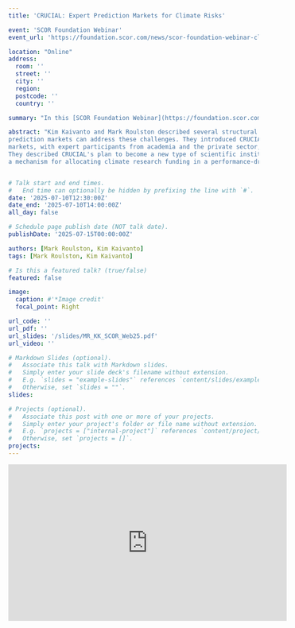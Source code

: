 ```yaml
---
title: 'CRUCIAL: Expert Prediction Markets for Climate Risks'

event: 'SCOR Foundation Webinar'
event_url: 'https://foundation.scor.com/news/scor-foundation-webinar-climate-risk-uncertainty-collective-intelligence-laboratory-crucial'

location: "Online" 
address: 
  room: ''
  street: ''
  city: ''
  region: 
  postcode: ''
  country: ''

summary: "In this [SCOR Foundation Webinar](https://foundation.scor.com/news/scor-foundation-webinar-climate-risk-uncertainty-collective-intelligence-laboratory-crucial), [Mark Roulston](https://www.crucialab.net/author/mark-roulston/) and [Kim Kaivanto](https://www.crucialab.net/author/kim-kaivanto/) present CRUCIAL, followed by a Q&A moderated by Philippe Trainar, Director of the SCOR Foundation."

abstract: "Kim Kaivanto and Mark Roulston described several structural challenges that affect climate forecasting and showed how using 
prediction markets can address these challenges. They introduced CRUCIAL, an initiative funded by the SCOR Foundation that uses prediction 
markets, with expert participants from academia and the private sector, to generate collective probabilistic forecasts of climate-related risks. 
They described CRUCIAL's plan to become a new type of scientific institution for synthesizing climate forecasting modelling and expertise, and 
a mechanism for allocating climate research funding in a performance-driven way."


# Talk start and end times.
#   End time can optionally be hidden by prefixing the line with `#`.
date: '2025-07-10T12:30:00Z'
date_end: '2025-07-10T14:00:00Z'
all_day: false

# Schedule page publish date (NOT talk date).
publishDate: '2025-07-15T00:00:00Z'

authors: [Mark Roulston, Kim Kaivanto]
tags: [Mark Roulston, Kim Kaivanto]

# Is this a featured talk? (true/false)
featured: false

image: 
  caption: #'*Image credit'
  focal_point: Right

url_code: ''
url_pdf: ''
url_slides: '/slides/MR_KK_SCOR_Web25.pdf'
url_video: ''

# Markdown Slides (optional).
#   Associate this talk with Markdown slides.
#   Simply enter your slide deck's filename without extension.
#   E.g. `slides = "example-slides"` references `content/slides/example-slides.md`.
#   Otherwise, set `slides = ""`.
slides:

# Projects (optional).
#   Associate this post with one or more of your projects.
#   Simply enter your project's folder or file name without extension.
#   E.g. `projects = ["internal-project"]` references `content/project/deep-learning/index.md`.
#   Otherwise, set `projects = []`.
projects:
---
```


<p><center>
<iframe width="560" height="315" src="https://www.youtube.com/embed/cXPuOdRCpCc" title="YouTube video player" frameborder="0" allow="accelerometer; autoplay; clipboard-write; encrypted-media; gyroscope; picture-in-picture; web-share" allowfullscreen></iframe>
</center></p>



